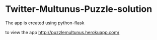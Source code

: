 Twitter-Multunus-Puzzle-solution
================================
The app is created using python-flask


to view the app 
http://puzzlemultunus.herokuapp.com/
